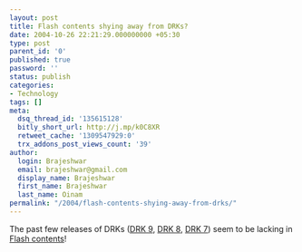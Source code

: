 ```yaml
---
layout: post
title: Flash contents shying away from DRKs?
date: 2004-10-26 22:21:29.000000000 +05:30
type: post
parent_id: '0'
published: true
password: ''
status: publish
categories:
- Technology
tags: []
meta:
  dsq_thread_id: '135615128'
  bitly_short_url: http://j.mp/k0C8XR
  retweet_cache: '1309547929:0'
  trx_addons_post_views_count: '39'
author:
  login: Brajeshwar
  email: brajeshwar@gmail.com
  display_name: Brajeshwar
  first_name: Brajeshwar
  last_name: Oinam
permalink: "/2004/flash-contents-shying-away-from-drks/"
---
```

<p>The past few releases of DRKs (<a href="http://www.macromedia.com/software/drk/productinfo/product_overview/volume9/" title="DRK 9">DRK 9</a>, <a href="http://www.macromedia.com/software/drk/productinfo/product_overview/volume8/" title="DRK 8">DRK 8</a>, <a href="http://www.macromedia.com/software/drk/productinfo/product_overview/volume7/" title="DRK 7">DRK 7</a>) seem to be lacking in <a href="http://www.macromedia.com/software/drk/productinfo/product_overview/volume9/flash/" title="DRK 9 Flash contents">Flash contents</a>!</p>
